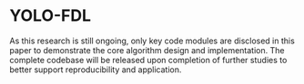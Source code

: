 # YOLO-FDL
As this research is still ongoing, only key code modules are disclosed in this paper to demonstrate the core algorithm design and implementation. The complete codebase will be released upon completion of further studies to better support reproducibility and application.



